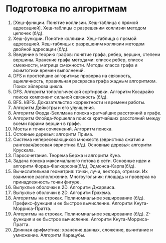 # Подготовка по алгоритмам
1. [Хеш-функции. Понятие коллизии. Хеш-таблица с прямой адресацией]. Хеш-таблицы с разрешеним коллизии методом цепочек (б/д).
2. Хеш-функции. Понятие коллизии. Хеш-таблица с прямой адресацией. Хеш-таблицы с разрешеним коллизии методом двойной адресации (б/д).
3. Введение в теорию графов: понятие графа, ребер, вершин, степени вершины. Хранение графа методами: список ребер, список смежности, матрица смежности. Методы класса графа и
асимтотики времен выполнений.
4. DFS и простейшие алгоритмы: проверка на связность, ацикличность, правильная раскраска
графа жадным алгоритмом. Поиск эйлерова цикла.
5. DFS. Алгоритм топологической сортировки. Алгоритм Косарайю поиска компонент сильной
связность (б/д).
6. BFS. kBFS. Доказательство корректности и времени работы.
7. Алгоритм Дейкстры и его улучшения.
8. Алгоритм Форда-Беллмана поиска кратчайших расстояний в графе.
9. Алгоритм Флойда-Уоршелла поиска кратчайших расстояний между всеми парами вершин в
графе.
10. Мосты и точки сочленений. Алгоритм поиска.
11. Остовные деревья: алгоритм Прима.
12. Система непересекающихся множеств (эвристика сжатия и ранговая/весовая эвристика б/д).
Основные деревья: алгоритм Крускала.
13. Паросочетания. Теорема Бержа и алгоритм Куна.
14. Задача поиска максимального потока в сети. Основные идеи и алгоритм Форда-Фалкерсона(б/д),
Эдмонса-Карпа(б/д).
15. Вычислительная геометрия: точки, лучи, вектора, отрезки. Их взаимное расположение. Многоугольник: площадь и проверка на принадлежность точки фигуре.
16. Выпуклые оболочки в 2D. Алгоритм Джарвиса.
17. Выпуклые оболочки в 2D. Алгоритм Грэхема.
18. Алгоритмы на строках. Полиномиальное хеширование (б/д). Префикс-функция и ее быстрое
вычисление. Алгоритм Кнута-Морриса-Пратта.
19. Алгоритмы на строках. Полиномиальное хеширование (б/д). Z-функция и ее быстрое вычисление. Алгоритм Кнута-Морриса-Пратта.
20. Длинная арифметика: хранение данных, сложение, вычитание и умножение. Алгоритм Карацубы.
